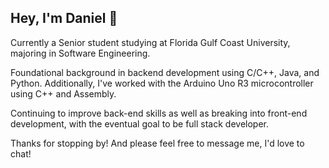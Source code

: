 ## Hey, I'm Daniel 👋

Currently a Senior student studying at Florida Gulf Coast University, majoring in Software Engineering.

Foundational background in backend development using C/C++, Java, and Python. Additionally, I've worked with the Arduino Uno R3 microcontroller using C++ and Assembly.

Continuing to improve back-end skills as well as breaking into front-end development, with the eventual goal to be full stack developer. 

Thanks for stopping by! And please feel free to message me, I'd love to chat!


